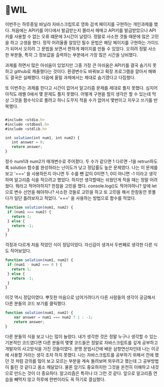 # 📌WIL

이번주는 하루종일 바닐라 자바스크립트로 영화 검색 페이지를 구현하는 개인과제를 했다. 처음에는 API키를 어디에서 발급받는지 몰라서 헤매고 API키를 발급받았으나 API키를 사용할 수 없는 오류 떄문에 3시간이 날렸다. 정말로 사소한 것들 때문에 많은 고민을 하고 고생을 했다. 정작 어려울줄 알았던 필수 문법은 해당 페이지를 구현하는 가이드가 되어서 오히려 그 문법을 보면서 편하게 페이지를 만들 수 있었다. 오히려 정말 사소한 부분들, 특히 그 정보값을 출력하는 부분에서 가장 많은 시간을 낭비했다. 

과제를 하면서 많은 아쉬움이 있었지만 그중 가장 큰 아쉬움은 API키를 결국 숨기지 못하고 github로 제줄했다는 것이다. 환경변수도 바꿔보고 확장 프로그램을 깔아서 해봐도 결국은 실패했다. 다음에 올릴 과제에서는 제대로 숨기겠다고 다짐했다.

 또 이번주는 과제를 한다고 시간이 없어서 알고리즘 문제를 제대로 풀지 못했다. 심지어 아직도 레벨 0에서 몇 문제도 풀지 못했다. 어떻게 구현을 할지 생각은 할 수 있는데 막상 그것을 함수식으로 풀려고 하니 도무지 적을 수가 없어서 몇번이고 지우고 쓰기를 반복했다.

 ```javascript

 #include <stdio.h>
#include <stdbool.h>
#include <stdlib.h>

int solution(int num1, int num2) {
    int answer = 0;
    return answer;
}
```

 정수 num1과 num2가 매개변수로 주어졌다. 두 수가 같으면 1 다르면 -1을 retrun하도록 solution 함수를 완성하라는 난이도가 낮고 정답률도 높은 문제였다. 나는 이 문제를 보고 '===' 을 사용하든지 아니면 두 수를 뺀 값이 0이면 1, 0이 아니면 -1 이라고 생각하며 알고리즘 식을 적으려고 했었다. 하지만 생각할때는 쉬웠던게 적을 때는 정말 어려웠다. 뭐라고 적어야하지? 한참을 고민을 했다. console.log()도 적어야하나? 앞에 let으로 변수 선언을 해야하나? 사소한 것들로 고민을 하고 또 고민을 해서 한참동안 못풀다가 일단 틀려보자고 적었다. '===' 을 사용하는 방법으로 함수를 적었다.

 ```javascript
 function solution(num1, num2) {
  if (num1 === num2) {
    return 1;
  } else {
    return -1;
  }
}
```
 걱정과 다르게 처음 적었던 식이 정답이었다. 자신감이 생겨서 두번째로 생각한 다른 식도 적어보았다.

 ```javascript
 function solution(num1, num2) {
  if (num1 - num2 === 0 ) {
    return 1;
  } else {
    return -1;
  }
}
```

이것 역시 정답이였다. 뿌듯한 마음으로 넘어가려다가 다른 사람들의 생각이 궁금해서 다른 분들의 코드 보기를 클릭했다.

```javascript
function solution(num1, num2) {
    var answer = num1 === num2 ? 1 : -1;
    return answer;
}
```

다른 분들의 식을 보고 나는 많이 놀랐다. 내가 생각한 것은 정말 누구나 생각할 수 있는 기본적인 코드였다면 다른 분들의 몇몇 코드들은 정말로 자바스크립트를 깊게 공부하고 개발자의 사고방식을 가진 것들이였다. 분명 문법시간에 배운 삼항연산자인데 나는 이곳에 사용할 거라는 생각 조차 하지 못했다. 나는 자바스크립트를 공부하기 위해서 전에 했던 것 처럼 강의를 많이 보고 모르는 부분을 계속 돌려보며 외우려고 했는데 그 공부방법이 틀린 것 같다고 몸소 깨달았다. 물론 암기도 중요하지만 그것을 온전히 이해하고 내것으로 만드는 것이 더 중요하다. 알고리즘은 특히나 더 그런 것 같다. 앞으로 알고리즘 연습을 빼먹지 않고 하루에 한번이라도 꼭 하기로 결심했다. 



